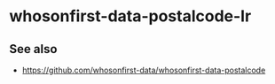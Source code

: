 # whosonfirst-data-postalcode-lr

## See also

* https://github.com/whosonfirst-data/whosonfirst-data-postalcode
